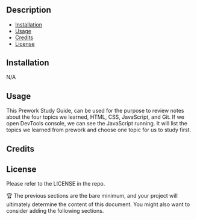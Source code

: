 # <Prework Study Guide>

## Description


- [Installation](#installation)
- [Usage](#usage)
- [Credits](#credits)
- [License](#license)

## Installation

N/A

## Usage

This Prework Study Guide, can be used for the purpose to review notes about the four topics we learned, HTML, CSS, JavaScript, and Git. If we open DevTools console, we can see the JavaScript running. It will list the topics we learned from prework and choose one topic for us to study first. 


## Credits

## License

Please refer to the LICENSE in the repo.

🏆 The previous sections are the bare minimum, and your project will ultimately determine the content of this document. You might also want to consider adding the following sections.
